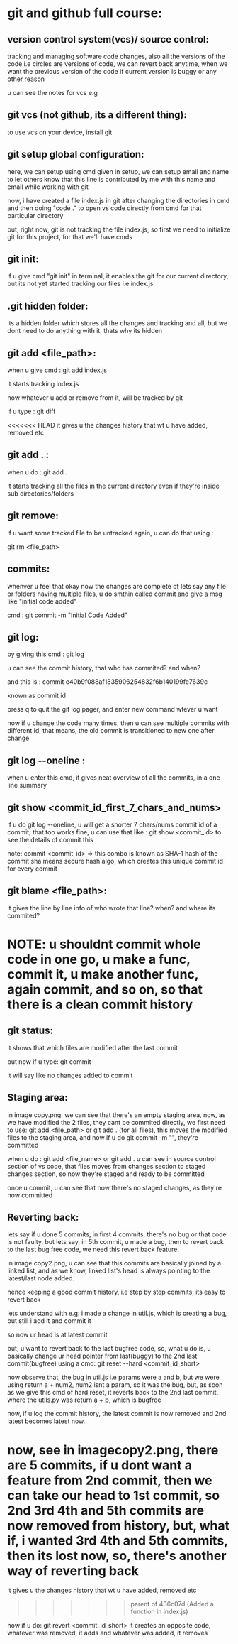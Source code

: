 # git and github full course:

## version control system(vcs)/ source control: 

tracking and managing software code changes, also all the versions of the code i.e circles are versions of code, we can revert back anytime, when we want the previous version of the code if current version is buggy or any other reason

u can see the notes for vcs e.g

## git vcs (not github, its a different thing):

to use vcs on your device, install git

## git setup global configuration:

here, we can setup using cmd given in setup, we can setup email and name to let others know that this line is contributed by me with this name and email while working with git

now, i have created a file index.js in git after changing the directories in cmd and then doing "code ." to open vs code directly from cmd for that particular directory

but, right now, git is not tracking the file index.js, so first we need to initialize git for this project, for that we'll have cmds

## git init:

if u give cmd "git init" in terminal, it enables the git for our current directory, but its not yet started tracking our files i.e index.js


## .git hidden folder:

its a hidden folder which stores all the changes and tracking and all, but we dont need to do anything with it, thats why its hidden

## git add <file_path>:

when u give cmd : git add index.js

it starts tracking index.js

now whatever u add or remove from it, will be tracked by git

if u type : git diff

<<<<<<< HEAD
it gives u the changes history that wt u have added, removed etc

## git add . :

when u do : git add .

it starts tracking all the files in the current directory even if they're inside sub directories/folders

## git remove:

if u want some tracked file to be untracked again, u can do that using :

git rm <file_path>


## commits:

whenver u feel that okay now the changes are complete of lets say any file or folders having multiple files, u do smthin called commit and give a msg like "initial code added" 

cmd : git commit -m "Initial Code Added"


## git log:

by giving this cmd : git log

u can see the commit history, that who has commited? and when? 

and this is : commit e40b9f088af1835906254832f6b140199fe7639c

known as commit id

press q to quit the git log pager, and enter new command wtever u want

now if u change the code many times, then u can see multiple commits with different id, that means, the old commit is transitioned to new one after change

## git log --oneline :
when u enter this cmd, it gives neat overview of all the commits, in a one line summary

## git show <commit_id_first_7_chars_and_nums>
if u do git log --oneline, u will get a shorter 7 chars/nums commit id of a commit, that too works fine, u can use that like : git show <commit_id> to see the details of commit this

note: commit <commit_id> => this combo is known as SHA-1 hash of the commit
sha means secure hash algo, which creates this unique commit id for every commit

## git blame <file_path>:
it gives the line by line info of who wrote that line? when? and where its commited? 

# NOTE: u shouldnt commit whole code in one go, u make a func, commit it, u make another func, again commit, and so on, so that there is a clean commit history

## git status:
it shows that which files are modified after the last commit

but now if u type: git commit

it will say like no changes added to commit

## Staging area:
in image copy.png, we can see that there's an empty staging area, now, as we have modified the 2 files, they cant be commited directly, we first need to use: git add <file_path> or git add . (for all files), this moves the modified files to the staging area, and now if u do git commit -m "<message>", they're committed


when u do : git add <file_name> or git add . 
u can see in source control section of vs code, that files moves from changes section to staged changes section, so now they're staged and ready to be committed

once u commit, u can see that now there's no staged changes, as they're now committed


## Reverting back:
lets say if u done 5 commits, in first 4 commits, there's no bug or that code is not faulty, but lets say, in 5th commit, u made a bug, then to revert back to the last bug free code, we need this revert back feature. 

in image copy2.png, u can see that this commits are basically joined by a linked list, and as we know, linked list's head is always pointing to the latest/last node added. 

hence keeping a good commit history, i.e step by step commits, its easy to revert back

lets understand with e.g:
i made a change in util.js, which is creating a bug, but still i add it and commit it

so now ur head is at latest commit

but, u want to revert back to the last bugfree code, so, what u do is, u basically change ur head pointer from last(buggy) to the 2nd last commit(bugfree) using a cmd: git reset --hard <commit_id_short>

now observe that, the bug in util.js i.e params were a and b, but we were using return a + num2, num2 isnt a param, so it was the bug, but, as soon as we give this cmd of hard reset, it reverts back to the 2nd last commit, where the utils.py was return a + b, which is bugfree

now, if u log the commit history, the latest commit is now removed and 2nd latest becomes latest now. 


now, see in imagecopy2.png, there are 5 commits, if u dont want a feature from 2nd commit, then we can take our head to 1st commit, so 2nd 3rd 4th and 5th commits are now removed from history, but, what if, i wanted 3rd 4th and 5th commits, then its lost now, so, there's another way of reverting back
=======
it gives u the changes history that wt u have added, removed etc
>>>>>>> parent of 436c07d (Added a function in index.js)

now if u do: git revert <commit_id_short>
it creates an opposite code, whatever was removed, it adds and whatever was added, it removes